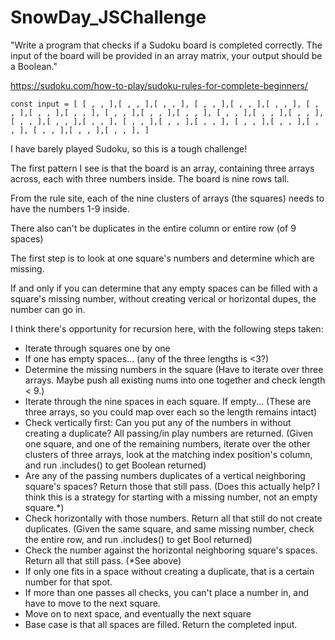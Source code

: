 # SnowDay_JSChallenge

"Write a program that checks if a Sudoku board is completed correctly. The input of the board will be provided in an array matrix, your output should be a Boolean."

https://sudoku.com/how-to-play/sudoku-rules-for-complete-beginners/

`const input = [
  [ , , ],[ , , ],[ , , ],
  [ , , ],[ , , ],[ , , ],
  [ , , ],[ , , ],[ , , ],
  [ , , ],[ , , ],[ , , ],
  [ , , ],[ , , ],[ , , ],
  [ , , ],[ , , ],[ , , ],
  [ , , ],[ , , ],[ , , ],
  [ , , ],[ , , ],[ , , ],
  [ , , ],[ , , ],[ , , ],
]`

I have barely played Sudoku, so this is a tough challenge!

The first pattern I see is that the board is an array, containing three arrays across, each with three numbers inside. The board is nine rows tall. 

From the rule site, each of the nine clusters of arrays (the squares) needs to have the numbers 1-9 inside. 


There also can't be duplicates in the entire column or entire row (of 9 spaces)

The first step is to look at one square's numbers and determine which are missing.

If and only if you can determine that any empty spaces can be filled with a square's missing number, without creating verical or horizontal dupes, the number can go in.

I think there's opportunity for recursion here, with the following steps taken:
  * Iterate through squares one by one
  * If one has empty spaces... (any of the three lengths is <3?)
  * Determine the missing numbers in the square (Have to iterate over three arrays. Maybe push all existing nums into one together and check length < 9.)
  * Iterate through the nine spaces in each square. If empty... (These are three arrays, so you could map over each so the length remains intact)
  * Check vertically first: Can you put any of the numbers in without creating a duplicate? All passing/in play numbers are returned. (Given one square, and one of the remaining numbers, iterate over the other clusters of three arrays, look at the matching index position's column, and run .includes() to get Boolean returned)
  * Are any of the passing numbers duplicates of a vertical neighboring square's spaces? Return those that still pass. (Does this actually help? I think this is a strategy for starting with a missing number, not an empty square.*)
  * Check horizontally with those numbers. Return all that still do not create duplicates. (Given the same square, and same missing number, check the entire row, and run .includes() to get Bool returned)
  * Check the number against the horizontal neighboring square's spaces. Return all that still pass. (*See above)
  * If only one fits in a space without creating a duplicate, that is a certain number for that spot.
  * If more than one passes all checks, you can't place a number in, and have to move to the next square.
  * Move on to next space, and eventually the next square
* Base case is that all spaces are filled. Return the completed input.
